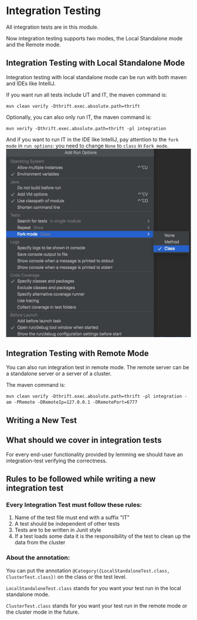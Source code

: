 <!--

    Licensed to the Apache Software Foundation (ASF) under one
    or more contributor license agreements.  See the NOTICE file
    distributed with this work for additional information
    regarding copyright ownership.  The ASF licenses this file
    to you under the Apache License, Version 2.0 (the
    "License"); you may not use this file except in compliance
    with the License.  You may obtain a copy of the License at

        http://www.apache.org/licenses/LICENSE-2.0

    Unless required by applicable law or agreed to in writing,
    software distributed under the License is distributed on an
    "AS IS" BASIS, WITHOUT WARRANTIES OR CONDITIONS OF ANY
    KIND, either express or implied.  See the License for the
    specific language governing permissions and limitations
    under the License.

-->

Integration Testing
===================

All integration tests are in this module.

Now integration testing supports two modes, the Local Standalone mode and the Remote mode.

Integration Testing with Local Standalone Mode
-------------------

Integration testing with local standalone mode can be run with both maven and IDEs like IntelliJ.

If you want run all tests include UT and IT, the maven command is:
```
mvn clean verify -Dthrift.exec.absolute.path=thrift
```

Optionally, you can also only run IT, the maven command is:
```
mvn verify -Dthrift.exec.absolute.path=thrift -pl integration
```

And if you want to run IT in the IDE like IntelliJ, pay attention to the `fork mode` in `run options`:
you need to change `None` to `class` in `Fork mode`.
![IntelliJ](pic/img.png)

Integration Testing with Remote Mode
-------------------

You can also run integration test in remote mode. The remote server can be a standalone server or a server of a cluster.

The maven command is:
```
mvn clean verify -Dthrift.exec.absolute.path=thrift -pl integration -am -PRemote -DRemoteIp=127.0.0.1 -DRemotePort=6777
```

Writing a New Test
-------------------

## What should we cover in integration tests

For every end-user functionality provided by lemming we should have an integration-test verifying the correctness.

## Rules to be followed while writing a new integration test

### Every Integration Test must follow these rules:

1) Name of the test file must end with a suffix "IT"
2) A test should be independent of other tests
3) Tests are to be written in Junit style
4) If a test loads some data it is the responsibility of the test to clean up the data from the cluster

### About the annotation:
You can put the annotation `@Category({LocalStandaloneTest.class, ClusterTest.class})` on the class or the test level.

`LocalStandaloneTest.class` stands for you want your test run in the local standalone mode.

`ClusterTest.class` stands for you want your test run in the remote mode or the cluster mode in the future.
